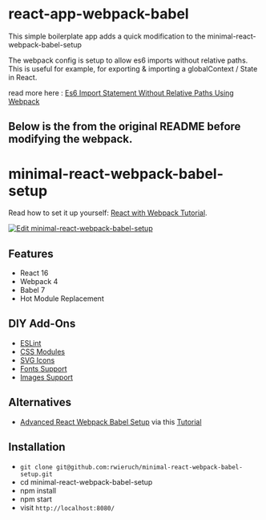 # react-app-webpack-babel

This simple boilerplate app adds a quick modification to the minimal-react-webpack-babel-setup

The webpack config is setup to allow es6 imports without relative paths.
This is useful for example, for exporting & importing a globalContext / State in React.

read more here : [Es6 Import Statement Without Relative Paths Using Webpack](https://moduscreate.com/blog/es6-es2015-import-no-relative-path-webpack/?fbclid=IwAR0MbuuBHh57NSOY3QLqwZ_SlO9ZbgJ9GXR_YXQnyMDozCbm0YnBmacpaOM)


## Below is the from the original README before modifying the webpack.


# minimal-react-webpack-babel-setup

Read how to set it up yourself: [React with Webpack Tutorial](https://www.robinwieruch.de/minimal-react-webpack-babel-setup/).

[![Edit minimal-react-webpack-babel-setup](https://codesandbox.io/static/img/play-codesandbox.svg)](https://codesandbox.io/s/github/rwieruch/minimal-react-webpack-babel-setup/tree/master/?fontsize=14)

## Features

* React 16
* Webpack 4
* Babel 7
* Hot Module Replacement

## DIY Add-Ons

* [ESLint](https://www.robinwieruch.de/react-eslint-webpack-babel/)
* [CSS Modules](https://www.robinwieruch.de/react-css-modules/)
* [SVG Icons](https://www.robinwieruch.de/react-svg-icon-components/)
* [Fonts Support](https://www.robinwieruch.de/webpack-font/)
* [Images Support](https://www.robinwieruch.de/webpack-images/)

## Alternatives

* [Advanced React Webpack Babel Setup](https://github.com/rwieruch/advanced-react-webpack-babel-setup) via this [Tutorial](https://www.robinwieruch.de/webpack-advanced-setup-tutorial)

## Installation

* `git clone git@github.com:rwieruch/minimal-react-webpack-babel-setup.git`
* cd minimal-react-webpack-babel-setup
* npm install
* npm start
* visit `http://localhost:8080/`
